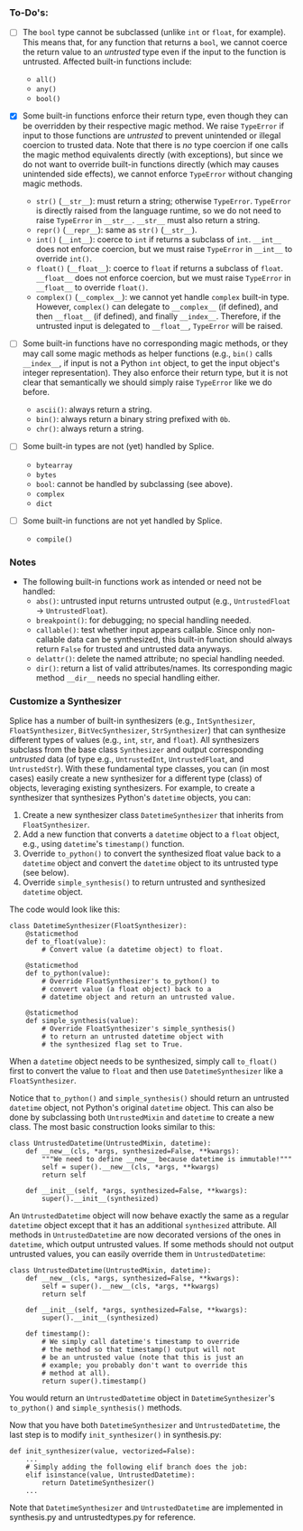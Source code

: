 ### To-Do's:
* [ ] The `bool` type cannot be subclassed (unlike `int` or `float`, for example).
  This means that, for any function that returns a `bool`, we cannot coerce the
  return value to an *untrusted* type even if the input to the function is untrusted.
  Affected built-in functions include:
    * `all()`
    * `any()`
    * `bool()`

* [x] Some built-in functions enforce their return type, even though they can be
  overridden by their respective magic method. We raise `TypeError` if input to
  those functions are *untrusted* to prevent unintended or illegal coercion to
  trusted data. Note that there is *no* type coercion if one calls the magic
  method equivalents directly (with exceptions), but since we do not want to
  override built-in functions directly (which may causes unintended side effects),
  we cannot enforce `TypeError` without changing magic methods.
    * `str()` (`__str__`):  must return a string; otherwise `TypeError`. `TypeError`
      is directly raised from the language runtime, so we do not need to raise
      `TypeError` in `__str__`. `__str__` must also return a string.
    * `repr()` (`__repr__`): same as `str()` (`__str__`).
    * `int()` (`__int__`): coerce to `int` if returns a subclass of `int`.
      `__int__` does not enforce coercion, but we must raise `TypeError` in
      `__int__` to override `int()`.
    * `float()` (`__float__`): coerce to `float` if returns a subclass of `float`.
      `__float__` does not enforce coercion, but we must raise `TypeError` in
      `__float__` to override `float()`.
    * `complex()` (`__complex__`): we cannot yet handle `complex` built-in type.
      However, `complex()` can delegate to `__complex__` (if defined), and then
      `__float__` (if defined), and finally `__index__`. Therefore, if the
      untrusted input is delegated to ``__float__``, `TypeError` will be raised.

* [ ] Some built-in functions have no corresponding magic methods, or they may
  call some magic methods as helper functions (e.g., `bin()` calls `__index__`,
  if input is not a Python `int` object, to get the input object's integer
  representation). They also enforce their return type, but it is not clear that
  semantically we should simply raise `TypeError` like we do before.
    * `ascii()`: always return a string.
    * `bin()`: always return a binary string prefixed with `0b`.
    * `chr()`: always return a string.

* [ ] Some built-in types are not (yet) handled by Splice.
    * `bytearray`
    * `bytes`
    * `bool`: cannot be handled by subclassing (see above).
    * `complex`
    * `dict`

* [ ] Some built-in functions are not yet handled by Splice.
    * `compile()`


### Notes
* The following built-in functions work as intended or need not be handled:
    * `abs()`: untrusted input returns untrusted output
      (e.g., `UntrustedFloat` -> `UntrustedFloat`).
    * `breakpoint()`: for debugging; no special handling needed.
    * `callable()`: test whether input appears callable. Since only non-callable
      data can be synthesized, this built-in function should always return `False`
      for trusted and untrusted data anyways.
    * `delattr()`: delete the named attribute; no special handling needed.
    * `dir()`: return a list of valid attributes/names. Its corresponding magic
      method `__dir__` needs no special handling either.

### Customize a Synthesizer
Splice has a number of built-in synthesizers (e.g., `IntSynthesizer`, `FloatSynthesizer`,
`BitVecSynthesizer`, `StrSynthesizer`) that can synthesize different types of
values (e.g., `int`, `str`, and `float`). All synthesizers subclass from the base
class `Synthesizer` and output corresponding *untrusted* data (of type e.g.,
`UntrustedInt`, `UntrustedFloat`, and `UntrustedStr`). With these fundamental
type classes, you can (in most cases) easily create a new synthesizer for a
different type (class) of objects, leveraging existing synthesizers. For example,
to create a synthesizer that synthesizes Python's `datetime` objects, you can:
1. Create a new synthesizer class `DatetimeSynthesizer` that inherits from
   `FloatSynthesizer`.
2. Add a new function that converts a `datetime` object to a `float` object, e.g.,
   using `datetime`'s `timestamp()` function.
3. Override `to_python()` to convert the synthesized float value back to a `datetime`
   object and convert the `datetime` object to its untrusted type (see below).
4. Override `simple_synthesis()` to return untrusted and synthesized `datetime` object.

The code would look like this:
```angular2html
class DatetimeSynthesizer(FloatSynthesizer):
    @staticmethod
    def to_float(value):
        # Convert value (a datetime object) to float.

    @staticmethod
    def to_python(value):
        # Override FloatSynthesizer's to_python() to
        # convert value (a float object) back to a
        # datetime object and return an untrusted value.

    @staticmethod
    def simple_synthesis(value):
        # Override FloatSynthesizer's simple_synthesis()
        # to return an untrusted datetime object with
        # the synthesized flag set to True.
```
When a `datetime` object needs to be synthesized, simply call `to_float()` first
to convert the value to `float` and then use `DatetimeSynthesizer`
like a `FloatSynthesizer`.

Notice that `to_python()` and `simple_synthesis()` should return an untrusted
`datetime` object, not Python's original `datetime` object. This can also be
done by subclassing both `UntrustedMixin` and `datetime` to create a new class.
The most basic construction looks similar to this:
```angular2html
class UntrustedDatetime(UntrustedMixin, datetime):
    def __new__(cls, *args, synthesized=False, **kwargs):
        """We need to define __new__ because datetime is immutable!"""
        self = super().__new__(cls, *args, **kwargs)
        return self

    def __init__(self, *args, synthesized=False, **kwargs):
        super().__init__(synthesized)
```
An `UntrustedDatetime` object will now behave exactly the same as a regular
`datetime` object except that it has an additional `synthesized` attribute.
All methods in `UntrustedDatetime` are now decorated versions of the ones in
`datetime`, which output untrusted values. If some methods should not output
untrusted values, you can easily override them in `UntrustedDatetime`:
```angular2html
class UntrustedDatetime(UntrustedMixin, datetime):
    def __new__(cls, *args, synthesized=False, **kwargs):
        self = super().__new__(cls, *args, **kwargs)
        return self

    def __init__(self, *args, synthesized=False, **kwargs):
        super().__init__(synthesized)

    def timestamp():
        # We simply call datetime's timestamp to override
        # the method so that timestamp() output will not
        # be an untrusted value (note that this is just an
        # example; you probably don't want to override this
        # method at all).
        return super().timestamp()
```
You would return an `UntrustedDatetime` object in `DatetimeSynthesizer`'s
`to_python()` and `simple_synthesis()` methods.

Now that you have both `DatetimeSynthesizer` and `UntrustedDatetime`, the last step
is to modify `init_synthesizer()` in synthesis.py:
```angular2html
def init_synthesizer(value, vectorized=False):
    ...
    # Simply adding the following elif branch does the job:
    elif isinstance(value, UntrustedDatetime):
        return DatetimeSynthesizer()
    ...
```
Note that `DatetimeSynthesizer` and `UntrustedDatetime` are implemented in
synthesis.py and untrustedtypes.py for reference.
